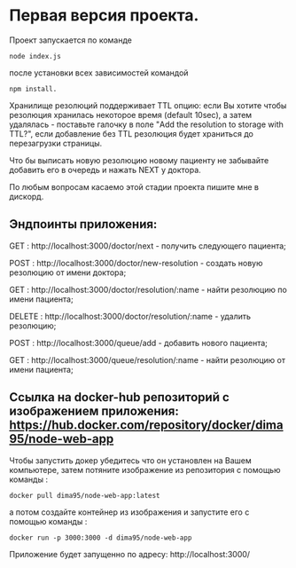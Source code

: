 # Первая версия проекта. 
Проект запускается по команде 
```
node index.js
```
после установки всех зависимостей командой 
``` 
npm install.
```
Хранилище резолюций поддерживает TTL опцию: если Вы хотите чтобы резолюция хранилась некоторое время (default 10sec),
а затем удалялась - поставьте галочку в поле "Add the resolution to storage with TTL?", если добавление без TTL резолюция 
будет храниться до перезагрузки страницы.

Что бы выписать новую резолюцию новому пациенту не забывайте добавить его в очередь и нажать NEXT у доктора.

По любым вопросам касаемо этой стадии проекта пишите мне в дискорд.

## Эндпоинты приложения:

GET : http://localhost:3000/doctor/next - получить следующего пациента;

POST : http://localhost:3000/doctor/new-resolution - создать новую резолюцию от имени доктора;

GET : http://localhost:3000/doctor/resolution/:name - найти резолюцию по имени пациента;

DELETE : http://localhost:3000/doctor/resolution/:name - удалить резолюцию;

POST : http://localhost:3000/queue/add - добавить нового пациента;

GET : http://localhost:3000/queue/resolution/:name - найти резолюцию от имени пациента;


## Ссылка на docker-hub репозиторий с изображением приложения: https://hub.docker.com/repository/docker/dima95/node-web-app

Чтобы запустить докер убедитесь что он установлен на Вашем компьютере, затем потяните изображение из репозитория 
с помощью команды :
```
docker pull dima95/node-web-app:latest
```
а потом создайте контейнер из изображения и запустите его с помощью команды :
```
docker run -p 3000:3000 -d dima95/node-web-app
```
Приложение будет запущенно по адресу: http://localhost:3000/